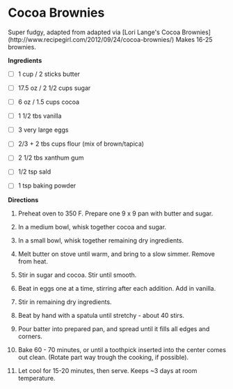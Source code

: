 <h1>Cocoa Brownies</h1>
Super fudgy, adapted from adapted via [Lori Lange's Cocoa Brownies](http://www.recipegirl.com/2012/09/24/cocoa-brownies/) Makes 16-25 brownies. 

**Ingredients**

- [ ] 1 cup / 2 sticks butter

- [ ] 17.5 oz / 2 1/2 cups sugar
- [ ] 6 oz / 1.5 cups cocoa

- [ ] 1 1/2 tbs vanilla
- [ ] 3 very large eggs

- [ ] 2/3 + 2 tbs cups flour (mix of brown/tapica)
- [ ] 2 1/2 tbs xanthum gum
- [ ] 1/2 tsp sald
- [ ] 1 tsp baking powder

**Directions**

1. Preheat oven to 350 F. Prepare one 9 x 9 pan with butter and sugar.
2. In a medium bowl, whisk together cocoa and sugar.

3. In a small bowl, whisk together remaining dry ingredients.

4. Melt butter on stove until warm, and bring to a slow simmer. Remove from heat. 

5. Stir in sugar and cocoa. Stir until smooth.

6. Beat in eggs one at a time, stirring after each addition. Add in vanilla.

7. Stir in remaining dry ingredients.

8. Beat by hand with a spatula until stretchy - about 40 stirs. 

9. Pour batter into prepared pan, and spread until it fills all edges and corners. 

10. Bake 60 - 70 minutes, or until a toothpick inserted into the center comes out clean. (Rotate part way trough the cooking, if possible).

11. Let cool for 15-20 minutes, then serve. Keeps ~3 days at room temperature. 
